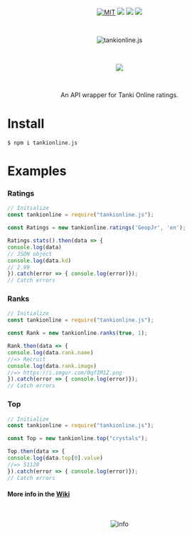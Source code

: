 <div align="center">
<br />
  <p>
    <a href="https://github.com/GeopJr/tankionline.js/blob/master/LICENSE"><img src="https://img.shields.io/badge/LICENSE-MIT-000000.svg" alt="MIT" /></a>
    <a href="https://www.npmjs.com/package/tankionline.js"><img src="https://img.shields.io/npm/v/tankionline.js.svg?maxAge=3600"></a>
    <a href="https://www.npmjs.com/package/tankionline.js"><img src="https://img.shields.io/npm/dt/tankionline.js.svg?maxAge=3600"></a>
    <a href="https://www.npmjs.com/package/tankionline.js"><img src="https://travis-ci.org/GeopJr/tankionline.js.svg?branch=master"></a>
  </p>
  <br />
  <p>
    <img src="https://i.imgur.com/qKADpoR.png" alt="tankionline.js"/>
  </p>
  <br />
  <p>
    <a href="https://www.npmjs.com/package/tankionline.js"><img src="https://nodei.co/npm/tankionline.js.png?compact=true"></a>
  </p>
  <br />
  <p>An API wrapper for Tanki Online ratings.</p>
</div>

# Install
```
$ npm i tankionline.js
```

# Examples
### Ratings
```js
// Initialize
const tankionline = require("tankionline.js");

const Ratings = new tankionline.ratings('GeopJr', 'en');

Ratings.stats().then(data => {
console.log(data)
// JSON object
console.log(data.kd)
// 2.99
}).catch(error => { console.log(error)});
// Catch errors
```
### Ranks
```js
// Initialize
const tankionline = require("tankionline.js");

const Rank = new tankionline.ranks(true, 1);

Rank.then(data => {
console.log(data.rank.name)
//=> Recruit
console.log(data.rank.image)
//=> https://i.imgur.com/0qfIM1Z.png
}).catch(error => { console.log(error)});
// Catch errors
```
### Top
```js
// Initialize
const tankionline = require("tankionline.js");

const Top = new tankionline.top("crystals");

Top.then(data => {
console.log(data.top[0].value)
//=> 51120
}).catch(error => { console.log(error)});
// Catch errors
```
#### More info in the [Wiki](https://github.com/GeopJr/tankionline.js/wiki)

<div align="center">
  <br />
  <p>
    <img src="https://i.imgur.com/HEtVbUc.png" alt="info"/>
  </p>
  </div>
